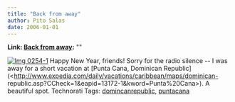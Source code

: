 ```yaml
---
title: "Back from away"
author: Pito Salas
date: 2006-01-01
---
```


**Link: [Back from away](None):** ""

[![Img
0254-1](https://i0.wp.com/s3.media.squarespace.com/production/1075723/12829350/weblogs/images/IMG_0254-1-tm.jpg?resize=584%2C438)](<https://i0.wp.com/s3.media.squarespace.com/production/1075723/12829350/weblogs/images/IMG_0254-1.JPG>)
Happy New Year, friends! Sorry for the radio silence -- I was away for a short
vacation at [Punta Cana, Dominican
Republic](<http://www.expedia.com/daily/vacations/caribbean/maps/dominican-
republic.asp?CCheck=1&eapid=13172-1&kword=Punta%20Cana>). A beautiful spot.
Technorati Tags:
[domincanrepublic](<http://www.technorati.com/tag/domincanrepublic>),
[puntacana](<http://www.technorati.com/tag/puntacana>)


